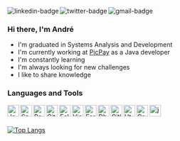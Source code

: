[<img align="left" alt="linkedin-badge" src="https://img.shields.io/badge/-LinkedIn-blue?style=flat-square&logo=Linkedin&logoColor=white"/>][linkedin]
[<img align="left" alt="twitter-badge" src="https://img.shields.io/badge/-Twitter-1ca0f1?style=flat-square&logo=twitter&logoColor=white"/>][twitter]
[<img align="left" alt="gmail-badge" src="https://img.shields.io/badge/Gmail-D14836?style=flat-square&logo=gmail&logoColor=white"/>][gmail]
<br>

### Hi there, I'm André

- I'm graduated in Systems Analysis and Development
- I'm currently working at [PicPay](https://www.picpay.com/) as a Java developer
- I'm constantly learning
- I'm always looking for new challenges
- I like to share knowledge

### Languages and Tools

[<img align="left" alt="Java" width="26px" src="https://cdn.icon-icons.com/icons2/2415/PNG/128/java_original_logo_icon_146458.png" />][java]
[<img align="left" alt="Spring" width="26px" src="https://img.icons8.com/color/48/000000/spring-logo.png" />][spring]
[<img align="left" alt="PostgreSQL" width="26px" src="https://img.icons8.com/color/2x/postgreesql.png" />][postgree]
[<img align="left" alt="Git" width="26px" src="https://cdn3.iconfinder.com/data/icons/social-media-2169/24/social_media_social_media_logo_git-128.png" />][git]
[<img align="left" alt="Eclipse IDE" width="26px" src="https://cdn.icon-icons.com/icons2/1381/PNG/128/eclipse_94656.png" />][eclipse]
[<img align="left" alt="Visual Studio Code" width="26px" src="https://img.icons8.com/color/72/visual-studio-code-2019.png" />][vscode]
[<img align="left" alt="Fork" width="26px" src="https://git-fork.com/images/logo.png" />][fork]
[<img align="left" alt="Dbeaver" width="26px" src="https://cdn.icon-icons.com/icons2/1381/PNG/512/dbeaver_94555.png" />][dbeaver]
[<img align="left" alt="Gitlab" width="26px" src="https://cdn4.iconfinder.com/data/icons/logos-and-brands/512/144_Gitlab_logo_logos-512.png" />][gitlab]
[<img align="left" alt="Html" width="26px" src="https://cdn.icon-icons.com/icons2/2107/PNG/512/file_type_html_icon_130541.png" />][html]
[<img align="left" alt="Css" width="26px" src="https://cdn.icon-icons.com/icons2/2107/PNG/512/file_type_css_icon_130661.png" />][css]
[<img align="left" alt="javascript" width="26px" src="https://cdn.icon-icons.com/icons2/2108/PNG/512/javascript_icon_130900.png" />][javascript]
<br><br>

[![Top Langs](https://github-readme-stats.vercel.app/api/top-langs/?username=andre-aps&layout=compact&theme=graywhite)](https://github.com/anuraghazra/github-readme-stats)

[linkedin]: https://www.linkedin.com/in/andre-aps/
[twitter]: https://twitter.com/andre_apss
[gmail]: mailto:andre.gmaps@gmail.com?subject=Olá
[java]: https://www.oracle.com/br/java/technologies/
[spring]: https://spring.io/
[postgree]:https://www.postgresql.org/
[git]: https://git-scm.com/
[eclipse]: https://www.eclipse.org/downloads/
[vscode]: https://code.visualstudio.com/
[dbeaver]: https://dbeaver.io/
[fork]: https://git-fork.com/
[gitlab]: https://about.gitlab.com/
[html]: https://developer.mozilla.org/pt-BR/docs/orphaned/Web/Guide/HTML/HTML5
[css]: https://developer.mozilla.org/pt-BR/docs/Web/CSS
[javascript]: https://developer.mozilla.org/pt-BR/docs/Web/JavaScript
